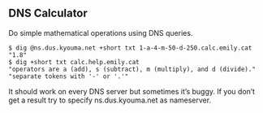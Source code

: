 ## DNS Calculator

Do simple mathematical operations using DNS queries.

    $ dig @ns.dus.kyouma.net +short txt 1-a-4-m-50-d-250.calc.emily.cat
    "1.8"
    $ dig +short txt calc.help.emily.cat
    "operators are a (add), s (subtract), m (multiply), and d (divide)."
    "separate tokens with '-' or '.'"

It should work on every DNS server but sometimes it’s buggy. If you don’t get a result try to specify ns.dus.kyouma.net as nameserver.
